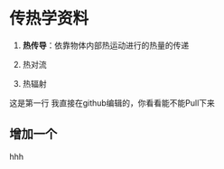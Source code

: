 # 传热学资料

1. **热传导**：依靠物体内部热运动进行的热量的传递

2. 热对流

3. 热辐射



这是第一行
我直接在github编辑的，你看看能不能Pull下来

## 增加一个

hhh


